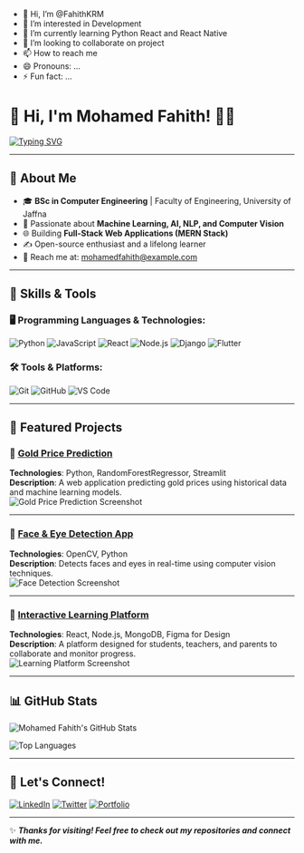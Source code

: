 - 👋 Hi, I’m @FahithKRM
- 👀 I’m interested in Development
- 🌱 I’m currently learning Python React and React Native
- 💞️ I’m looking to collaborate on project
- 📫 How to reach me <!---https://fahith.vercel.app/--->
- 😄 Pronouns: ...
- ⚡ Fun fact: ...

# 👋 Hi, I'm Mohamed Fahith! 👨‍💻

[![Typing SVG](https://readme-typing-svg.herokuapp.com?font=Roboto&size=30&color=00BFFF&center=true&vCenter=true&width=800&lines=Welcome+to+My+GitHub+Profile!;Computer+Engineering+Student;Machine+Learning+%7C+AI+Enthusiast;Full-Stack+Web+Developer;Open+Source+Contributor)](https://git.io/typing-svg)

---

## 🚀 About Me
- 🎓 **BSc in Computer Engineering** | Faculty of Engineering, University of Jaffna  
- 🌟 Passionate about **Machine Learning, AI, NLP, and Computer Vision**  
- 🌐 Building **Full-Stack Web Applications (MERN Stack)**  
- ✍️ Open-source enthusiast and a lifelong learner  
- 📧 Reach me at: [mohamedfahith@example.com](mailto:mohamedfahith@example.com)  

---

## 🔧 Skills & Tools
### 🖥️ Programming Languages & Technologies:
![Python](https://img.shields.io/badge/Python-3776AB?style=for-the-badge&logo=python&logoColor=white)
![JavaScript](https://img.shields.io/badge/JavaScript-F7DF1E?style=for-the-badge&logo=javascript&logoColor=black)
![React](https://img.shields.io/badge/React-61DAFB?style=for-the-badge&logo=react&logoColor=black)
![Node.js](https://img.shields.io/badge/Node.js-339933?style=for-the-badge&logo=node.js&logoColor=white)
![Django](https://img.shields.io/badge/Django-092E20?style=for-the-badge&logo=django&logoColor=white)
![Flutter](https://img.shields.io/badge/Flutter-02569B?style=for-the-badge&logo=flutter&logoColor=white)

### 🛠️ Tools & Platforms:
![Git](https://img.shields.io/badge/Git-F05032?style=for-the-badge&logo=git&logoColor=white)
![GitHub](https://img.shields.io/badge/GitHub-181717?style=for-the-badge&logo=github&logoColor=white)
![VS Code](https://img.shields.io/badge/VS%20Code-0078D4?style=for-the-badge&logo=visual-studio-code&logoColor=white)

---

## 📂 Featured Projects
### 🌟 [Gold Price Prediction](https://github.com/mohamedfahith/gold-price-prediction)
**Technologies**: Python, RandomForestRegressor, Streamlit  
**Description**: A web application predicting gold prices using historical data and machine learning models.  
![Gold Price Prediction Screenshot](https://via.placeholder.com/600x300.png?text=Gold+Price+Prediction+App+Screenshot)

---

### 🌟 [Face & Eye Detection App](https://github.com/mohamedfahith/face-eye-detection)
**Technologies**: OpenCV, Python  
**Description**: Detects faces and eyes in real-time using computer vision techniques.  
![Face Detection Screenshot](https://via.placeholder.com/600x300.png?text=Face+Detection+Screenshot)

---

### 🌟 [Interactive Learning Platform](https://github.com/mohamedfahith/interactive-learning-platform)
**Technologies**: React, Node.js, MongoDB, Figma for Design  
**Description**: A platform designed for students, teachers, and parents to collaborate and monitor progress.  
![Learning Platform Screenshot](https://via.placeholder.com/600x300.png?text=Interactive+Learning+Platform)

---

## 📊 GitHub Stats
![Mohamed Fahith's GitHub Stats](https://github-readme-stats.vercel.app/api?username=mohamedfahith&show_icons=true&theme=radical)

![Top Languages](https://github-readme-stats.vercel.app/api/top-langs/?username=mohamedfahith&layout=compact&theme=radical)

---

## 🤝 Let's Connect!
[![LinkedIn](https://img.shields.io/badge/LinkedIn-0A66C2?style=for-the-badge&logo=linkedin&logoColor=white)](https://www.linkedin.com/in/mohamed-fahith)
[![Twitter](https://img.shields.io/badge/Twitter-1DA1F2?style=for-the-badge&logo=twitter&logoColor=white)](https://twitter.com/mohamedfahith)
[![Portfolio](https://img.shields.io/badge/Portfolio-FF5722?style=for-the-badge&logo=web&logoColor=white)](https://edithfa.com)

---

✨ **_Thanks for visiting! Feel free to check out my repositories and connect with me._**



